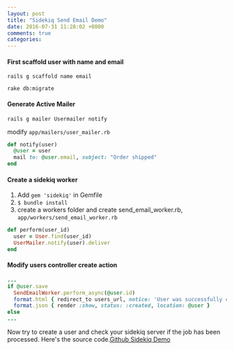 ```yaml
---
layout: post
title: "Sidekiq Send Email Demo"
date: 2016-07-31 11:28:02 +0800
comments: true
categories:
---
```




#### First scaffold user with name and email

`rails g scaffold name email`

`rake db:migrate`

#### Generate Active Mailer

`rails g mailer Usermailer notify`

modify `app/mailers/user_mailer.rb`

```ruby
def notify(user)
  @user = user
  mail to: @user.email, subject: "Order shipped"
end
```

#### Create a sidekiq worker

1. Add `gem 'sidekiq'` in Gemfile
2. `$ bundle install`
3. create a workers folder and create send_email_worker.rb, `app/workers/send_email_worker.rb`

```ruby
def perform(user_id)
  user = User.find(user_id)
  UserMailer.notify(user).deliver
end
```

#### Modify users controller create action

```ruby
...
if @user.save
  SendEmailWorker.perform_async(@user.id)
  format.html { redirect_to users_url, notice: 'User was successfully created.' }
  format.json { render :show, status: :created, location: @user }
else
...
```

Now try to create a user and check your sidekiq server if the job has been processed.
Here's the source code.[Github Sidekiq Demo](https://github.com/kuanhsuh/sidekiq-email-demo)
